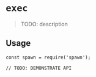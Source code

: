 # `exec`

> TODO: description

## Usage

```
const spawn = require('spawn');

// TODO: DEMONSTRATE API
```

